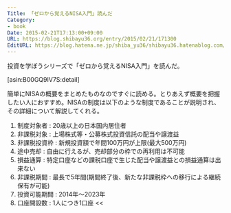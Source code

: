 ```yaml
---
Title: 「ゼロから覚えるNISA入門」読んだ
Category:
- book
Date: 2015-02-21T17:13:00+09:00
URL: https://blog.shibayu36.org/entry/2015/02/21/171300
EditURL: https://blog.hatena.ne.jp/shiba_yu36/shibayu36.hatenablog.com/atom/entry/8454420450084617515
---
```


投資を学ぼうシリーズで「ゼロから覚えるNISA入門」を読んだ。

[asin:B00GQ9IV7S:detail]

簡単にNISAの概要をまとめたものなのですぐに読める。とりあえず概要を把握したい人におすすめ。NISAの制度は以下のような制度であることが説明され、その詳細について解説してくれる。
>>
1. 制度対象者 : 20歳以上の日本国内居住者
2. 非課税対象 : 上場株式等・公募株式投資信託の配当や譲渡益
3. 非課税投資枠 : 新規投資額で年間100万円が上限(最大500万円)
4. 途中売却 : 自由に行えるが、売却部分の枠での再利用は不可能
5. 損益通算 : 特定口座などの課税口座で生じた配当や譲渡益との損益通算は出来ない
6. 非課税期間 : 最長で5年間(期間終了後、新たな非課税枠への移行による継続保有が可能)
7. 投資可能期間 : 2014年〜2023年
8. 口座開設数 : 1人につき1口座
<<
